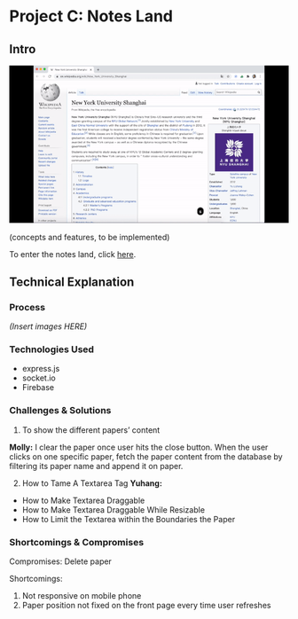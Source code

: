 # Project C: Notes Land

## Intro

![Project Preview](https://github.com/mollyhe0523/abc-student-repo/raw/master/projects/pj%20B/snake_gif.gif)

(concepts and features, to be implemented)

To enter the notes land, click [here](http://notes-land.glitch.me/).

## Technical Explanation

### Process

_(Insert images HERE)_

### Technologies Used

- express.js
- socket.io
- Firebase

### Challenges & Solutions

1. To show the different papers’ content

  __Molly:__ I clear the paper once user hits the close button. When the user clicks on one specific paper, fetch the paper content from the database by filtering its paper name and append it on paper.

2. How to Tame A Textarea Tag
__Yuhang:__
- How to Make Textarea Draggable
- How to Make Textarea Draggable While Resizable
- How to Limit the Textarea within the Boundaries the Paper

### Shortcomings & Compromises

Compromises: Delete paper

Shortcomings:
1. Not responsive on mobile phone
2. Paper position not fixed on the front page every time user refreshes
